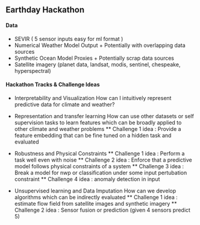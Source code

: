 ## Earthday Hackathon

#### Data
* SEVIR ( 5 sensor inputs easy for ml format )
* Numerical Weather Model Output + Potentially with overlapping data sources
* Synthetic Ocean Model Proxies + Potentially scrap data sources
* Satellite imagery (planet data, landsat, modis, sentinel, chespeake, hyperspectral)

#### Hackathon Tracks & Challenge Ideas
* Interpretability and Visualization
How can I intuitively represent predictive data for climate and weather? 

* Representation and transfer learning
How can use other datasets or self supervision tasks to learn features which can be broadly applied to other climate and weather problems
  ** Challenge 1 idea : Provide a feature embedding that can be fine tuned on a hidden task and evaluated

* Robustness and Physical Constraints
  ** Challenge 1 idea : Perform a task well even with noise
  ** Challenge 2 idea : Enforce that a predictive model follows physical constraints of a system
  ** Challenge 3 idea : Break a model for nwp or classification under some input pertubation constraint
  ** Challenge 4 idea : anomaly detection in input 

* Unsupervised learning and Data Imputation
How can we develop algorithms which can be indirectly evaluated 
  ** Challenge 1 idea : estimate flow field from satellite images and synthetic imagery 
  ** Challenge 2 idea : Sensor fusion or prediction (given 4 sensors predict 5)





